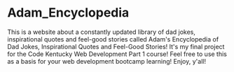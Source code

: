 # Adam_Encyclopedia 
This is a website about a constantly updated library of dad jokes, inspirational quotes and feel-good stories called Adam's Encyclopedia of Dad Jokes, Inspirational Quotes and Feel-Good Stories! It's my final project for the Code Kentucky Web Development Part 1 course! Feel free to use this as a basis for your web development bootcamp learning! Enjoy, y'all!
